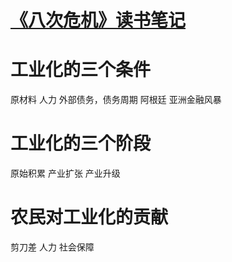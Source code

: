 # [《八次危机》读书笔记](https://github.com/zzy131250/gitblog/issues/37)

# 工业化的三个条件
原材料
人力
外部债务，债务周期
阿根廷
亚洲金融风暴

# 工业化的三个阶段
原始积累
产业扩张
产业升级

# 农民对工业化的贡献
剪刀差
人力
社会保障